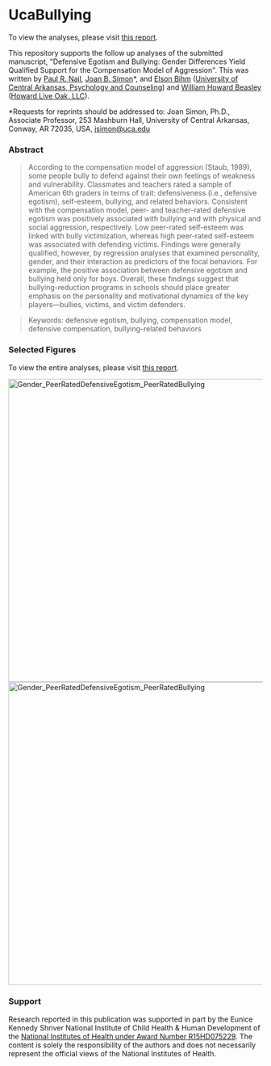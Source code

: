 UcaBullying
===========

To view the analyses, please visit [this report](https://github.com/LiveOak/UcaBullying/blob/master/Analysis/PilotRegressionRaw.md).

This repository supports the follow up analyses of the submitted manuscript, "Defensive Egotism and Bullying: Gender Differences Yield 
Qualified Support for the Compensation Model of Aggression".  This was written by [Paul R. Nail](http://uca.edu/psychology/facultystaff/paul-nail/), [Joan B. Simon](http://uca.edu/psychology/facultystaff/joan-simon/)*, and [Elson Bihm](http://uca.edu/psychology/facultystaff/elson-bihm/) ([University of Central Arkansas, Psychology and Counseling](http://uca.edu/psychology/faculty-research/)) and [William Howard Beasley](http://scholar.google.com/citations?user=ffsJTC0AAAAJ&hl=en) ([Howard Live Oak, LLC](http://howardliveoak.com/)).

*Requests for reprints should be addressed to: Joan Simon, Ph.D., Associate Professor, 253 Mashburn Hall, University of Central Arkansas, Conway, AR 72035, USA, jsimon@uca.edu

### Abstract
> According to the compensation model of aggression (Staub, 1989), some people bully to defend against their own feelings of weakness and vulnerability. Classmates and teachers rated a sample of American 6th graders in terms of trait: defensiveness (i.e., defensive egotism), self-esteem, bullying, and related behaviors. Consistent with the compensation model, peer- and teacher-rated defensive egotism was positively associated with bullying and with physical and social aggression, respectively. Low peer-rated self-esteem was linked with bully victimization, whereas high peer-rated self-esteem was associated with defending victims. Findings were generally qualified, however, by regression analyses that examined personality, gender, and their interaction as predictors of the focal behaviors. For example, the positive association between defensive egotism and bullying held only for boys. Overall, these findings suggest that bullying-reduction programs in schools should place greater emphasis on the personality and motivational dynamics of the key players—bullies, victims, and victim defenders.  

> Keywords: defensive egotism, bullying, compensation model, defensive compensation, bullying-related behaviors

### Selected Figures
To view the entire analyses, please visit [this report](https://github.com/LiveOak/UcaBullying/blob/master/Analysis/PilotRegressionRaw.md).

<img src="https://raw.github.com/LiveOak/UcaBullying/master/Analysis/figure_raw/Gender_PeerRatedDefensiveEgotism_PeerRatedBullying1.png" alt="Gender_PeerRatedDefensiveEgotism_PeerRatedBullying" style="width: 600px;"/>

<img src="https://raw.github.com/LiveOak/UcaBullying/master/Analysis/figure_raw/Gender_PeerRatedSelfEsteem_PeerRatedDefendsTheVictim1.png" alt="Gender_PeerRatedDefensiveEgotism_PeerRatedBullying" style="width: 600px;"/>

### Support
Research reported in this publication was supported in part by the Eunice Kennedy Shriver National Institute of Child Health & Human Development of the [National Institutes of Health under Award Number R15HD075229](http://taggs.hhs.gov/RecipInfo.CFM?SelEin=LCYqWy4%2BTE5MQzw7XFFKOEgK). The content is solely the responsibility of the authors and does not necessarily represent the official views of the National Institutes of Health.
